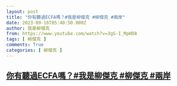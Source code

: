```yaml
---
layout: post
title: "你有聽過ECFA嗎？#我是柳傑克 #柳傑克 #兩岸"
date: 2023-09-16T05:40:50.000Z
author: 我是柳傑克
from: https://www.youtube.com/watch?v=3gS-I_MpHD8
tags: [ 柳傑克 ]
comments: True
categories: [ 柳傑克 ]
---
```

<!--1694842850000-->
[你有聽過ECFA嗎？#我是柳傑克 #柳傑克 #兩岸](https://www.youtube.com/watch?v=3gS-I_MpHD8)
------

<div>

</div>
